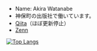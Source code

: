 + Name: Akira Watanabe
+ 神保町の出版社で働いています。
+ [Qiita](https://qiita.com/AWtnb)（ほぼ更新停止）
+ [Zenn](https://zenn.dev/awtnb)

[![Top Langs](https://github-readme-stats.vercel.app/api/top-langs/?username=AWtnb&layout=compact&theme=bear)](https://github.com/AWtnb/)
